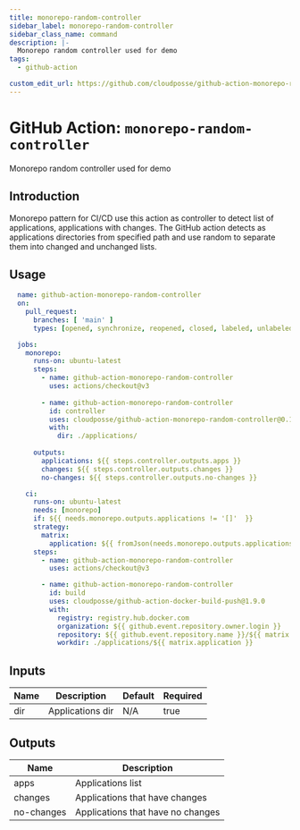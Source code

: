 ```yaml
---
title: monorepo-random-controller
sidebar_label: monorepo-random-controller
sidebar_class_name: command
description: |-
  Monorepo random controller used for demo
tags:
  - github-action

custom_edit_url: https://github.com/cloudposse/github-action-monorepo-random-controller/blob/main/README.yaml
---
```


# GitHub Action: `monorepo-random-controller`
Monorepo random controller used for demo




## Introduction

Monorepo pattern for CI/CD use this action as controller to detect list of applications, applications with changes.
The GitHub action detects as applications directories from specified path and use random to separate them into 
changed and unchanged lists.



## Usage

```yaml
  name: github-action-monorepo-random-controller
  on:
    pull_request:
      branches: [ 'main' ]
      types: [opened, synchronize, reopened, closed, labeled, unlabeled]

  jobs:
    monorepo:
      runs-on: ubuntu-latest
      steps:
        - name: github-action-monorepo-random-controller
          uses: actions/checkout@v3
  
        - name: github-action-monorepo-random-controller
          id: controller
          uses: cloudposse/github-action-monorepo-random-controller@0.1.1
          with:
            dir: ./applications/
  
      outputs:
        applications: ${{ steps.controller.outputs.apps }}
        changes: ${{ steps.controller.outputs.changes }}
        no-changes: ${{ steps.controller.outputs.no-changes }}

    ci:
      runs-on: ubuntu-latest
      needs: [monorepo]
      if: ${{ needs.monorepo.outputs.applications != '[]'  }}
      strategy:
        matrix:
          application: ${{ fromJson(needs.monorepo.outputs.applications) }}
      steps:
        - name: github-action-monorepo-random-controller
          uses: actions/checkout@v3

        - name: github-action-monorepo-random-controller
          id: build
          uses: cloudposse/github-action-docker-build-push@1.9.0
          with:
            registry: registry.hub.docker.com
            organization: ${{ github.event.repository.owner.login }}
            repository: ${{ github.event.repository.name }}/${{ matrix.application }}
            workdir: ./applications/${{ matrix.application }}
```






<!-- markdownlint-disable -->

## Inputs

| Name | Description | Default | Required |
|------|-------------|---------|----------|
| dir | Applications dir | N/A | true |


## Outputs

| Name | Description |
|------|-------------|
| apps | Applications list |
| changes | Applications that have changes |
| no-changes | Applications that have no changes |
<!-- markdownlint-restore -->

